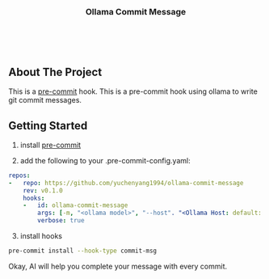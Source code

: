 <br />
<div align="center">
  <h3 align="center">Ollama Commit Message</h3>
  <p align="center">
    <br />
    <a href="https://github.com/yuchenyang1994/ollama-commit-message"></a>
    <br />
    <br />
  </p>
</div>

## About The Project

This is a [pre-commit](https://pre-commit.com/) hook. This is a pre-commit hook using ollama to write git commit messages.

## Getting Started

1. install [pre-commit](https://pre-commit.com/#install)

2. add the following to your .pre-commit-config.yaml:

```yaml
repos:
-   repo: https://github.com/yuchenyang1994/ollama-commit-message
    rev: v0.1.0
    hooks:
    -   id: ollama-commit-message
        args: [-m, "<ollama model>", "--host". "<Ollama Host: default: http://localhost:11434>"]
        verbose: true
```

3. install hooks

```sh
pre-commit install --hook-type commit-msg
```

Okay, AI will help you complete your message with every commit.
